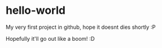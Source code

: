 # hello-world
My very first project in github, hope it doesnt dies shortly :P

Hopefully it'll go out like a boom! :D

